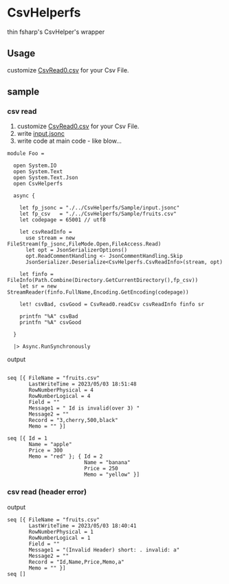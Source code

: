 # CsvHelperfs

thin fsharp's CsvHelper's wrapper


## Usage

customize [CsvRead0.csv](https://github.com/callmekohei/CsvHelperfs/blob/main/CsvRead0.fs) for your Csv File.

## sample 

### csv read 

1. customize [CsvRead0.csv](https://github.com/callmekohei/CsvHelperfs/blob/main/CsvRead0.fs) for your Csv File.
1. write [input.jsonc](https://github.com/callmekohei/CsvHelperfs/blob/main/Sample/input.jsonc)
1. write code at main code - like blow...

```F#
module Foo =

  open System.IO
  open System.Text
  open System.Text.Json
  open CsvHelperfs

  async {

    let fp_jsonc = "./../CsvHelperfs/Sample/input.jsonc"
    let fp_csv   = "./../CsvHelperfs/Sample/fruits.csv"
    let codepage = 65001 // utf8

    let csvReadInfo =
      use stream = new FileStream(fp_jsonc,FileMode.Open,FileAccess.Read)
      let opt = JsonSerializerOptions()
      opt.ReadCommentHandling <- JsonCommentHandling.Skip
      JsonSerializer.Deserialize<CsvHelperfs.CsvReadInfo>(stream, opt)

    let finfo = FileInfo(Path.Combine(Directory.GetCurrentDirectory(),fp_csv))
    let sr = new StreamReader(finfo.FullName,Encoding.GetEncoding(codepage))

    let! csvBad, csvGood = CsvRead0.readCsv csvReadInfo finfo sr

    printfn "%A" csvBad
    printfn "%A" csvGood

  }

  |> Async.RunSynchronously
```

output 
```F#

seq [{ FileName = "fruits.csv"
       LastWriteTime = 2023/05/03 18:51:48 
       RowNumberPhysical = 4
       RowNumberLogical = 4
       Field = ""
       Message1 = " Id is invalid(over 3) "
       Message2 = ""
       Record = "3,cherry,500,black"       
       Memo = "" }]

seq [{ Id = 1
       Name = "apple"
       Price = 300
       Memo = "red" }; { Id = 2
                         Name = "banana"   
                         Price = 250       
                         Memo = "yellow" }]
```
### csv read (header error)

output 
```F#
seq [{ FileName = "fruits.csv"
       LastWriteTime = 2023/05/03 18:40:41
       RowNumberPhysical = 1
       RowNumberLogical = 1
       Field = ""
       Message1 = "(Invalid Header) short: . invalid: a"
       Message2 = ""
       Record = "Id,Name,Price,Memo,a"
       Memo = "" }]
seq []
```
